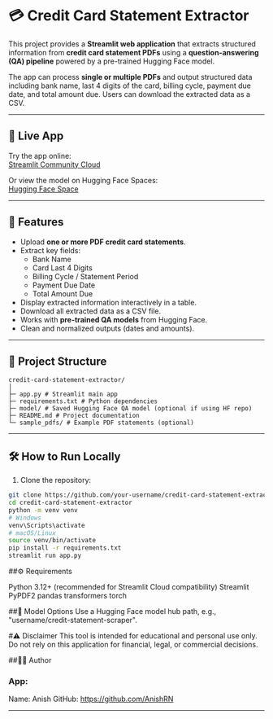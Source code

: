# 💳 Credit Card Statement Extractor

This project provides a **Streamlit web application** that extracts structured information from **credit card statement PDFs** using a **question-answering (QA) pipeline** powered by a pre-trained Hugging Face model.  

The app can process **single or multiple PDFs** and output structured data including bank name, last 4 digits of the card, billing cycle, payment due date, and total amount due. Users can download the extracted data as a CSV.

---

## 🚀 Live App

Try the app online:  
[Streamlit Community Cloud](https://fintech-assignment-bjpete769nwndlniwpnyb5.streamlit.app/)  

Or view the model on Hugging Face Spaces:  
[Hugging Face Space](https://huggingface.co/yakul259/credit-statement-scraper)

---

## 📝 Features

- Upload **one or more PDF credit card statements**.
- Extract key fields:
  - Bank Name
  - Card Last 4 Digits
  - Billing Cycle / Statement Period
  - Payment Due Date
  - Total Amount Due
- Display extracted information interactively in a table.
- Download all extracted data as a CSV file.
- Works with **pre-trained QA models** from Hugging Face.
- Clean and normalized outputs (dates and amounts).

---

## 📁 Project Structure
```
credit-card-statement-extractor/
│
├─ app.py # Streamlit main app
├─ requirements.txt # Python dependencies
├─ model/ # Saved Hugging Face QA model (optional if using HF repo)
├─ README.md # Project documentation
└─ sample_pdfs/ # Example PDF statements (optional)
```
---

## 🛠 How to Run Locally

1. Clone the repository:

```bash
git clone https://github.com/your-username/credit-card-statement-extractor.git
cd credit-card-statement-extractor
python -m venv venv
# Windows
venv\Scripts\activate
# macOS/Linux
source venv/bin/activate
pip install -r requirements.txt
streamlit run app.py

```

##⚙️ Requirements

Python 3.12+ (recommended for Streamlit Cloud compatibility)
Streamlit
PyPDF2
pandas
transformers
torch

##📂 Model Options
Use a Hugging Face model hub path, e.g., "username/credit-statement-scraper".

#⚠️ Disclaimer
This tool is intended for educational and personal use only.
Do not rely on this application for financial, legal, or commercial decisions.

##👨‍💻 Author
### App:
Name: Anish
GitHub: https://github.com/AnishRN

---

